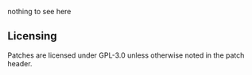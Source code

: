 nothing to see here

## Licensing

Patches are licensed under GPL-3.0 unless otherwise noted in the patch header.

<!---

# Lazinity

A server software, forkong [Airplane](https://airplane.gg) 1.16.5.

Made for a server that have yet to exist, probably for a long time.

## Building

`./lazinity jar` if you just want a paperclip jar file to use.

## Contributing

there wont be new contributors so ill leave this blank xd too lazy

-->
